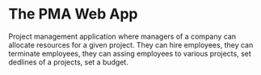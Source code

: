 # The PMA Web App

Project management application where managers of a company can allocate resources for a given project.
They can hire employees, they can terminate employees, they can assing employees to various projects, 
set dedlines of a projects, set a budget.
